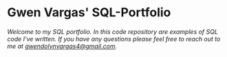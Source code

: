 # Gwen Vargas' SQL-Portfolio
###### Welcome to my SQL portfolio. In this code repository are examples of SQL code I've written. If you have any questions please feel free to reach out to me at gwendolynvargas4@gmail.com.  

